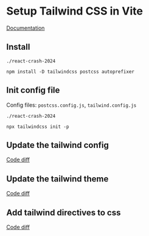 # Setup Tailwind CSS in Vite

[Documentation](https://tailwindcss.com/docs/guides/vite)

## Install

`./react-crash-2024`
```shell
npm install -D tailwindcss postcss autoprefixer
```

## Init config file

Config files: `postcss.config.js`, `tailwind.config.js`

`./react-crash-2024`
```
npx tailwindcss init -p
```

## Update the tailwind config

[Code diff](https://github.com/g-milligan/reactproject/commit/5ed0b0ec389c5d2a268c687835d433ba701d703c)

## Update the tailwind theme

[Code diff](https://github.com/g-milligan/reactproject/commit/d75a3bd80d01b53e1326f4e5b0e48380ca7f8667)

## Add tailwind directives to css

[Code diff](https://github.com/g-milligan/reactproject/commit/a2de566e01ec602f4723ccee0dbbeee88038a543)
